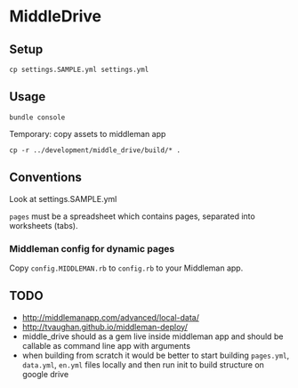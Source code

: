 # MiddleDrive

## Setup

    cp settings.SAMPLE.yml settings.yml

## Usage

    bundle console

Temporary: copy assets to middleman app

    cp -r ../development/middle_drive/build/* .

## Conventions

Look at settings.SAMPLE.yml

`pages` must be a spreadsheet which contains pages, separated into worksheets (tabs).

### Middleman config for dynamic pages

Copy `config.MIDDLEMAN.rb` to `config.rb` to your Middleman app.

## TODO
- http://middlemanapp.com/advanced/local-data/
- http://tvaughan.github.io/middleman-deploy/
- middle_drive should as a gem live inside middleman app and should be callable as command line app with arguments
- when building from scratch it would be better to start building `pages.yml`, `data.yml`, `en.yml` files locally and
then run init to build structure on google drive
